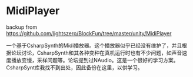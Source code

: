 # MidiPlayer
backup from  https://github.com/lightszero/BlockFun/tree/master/unity/MidiPlayer

一个基于CsharpSynth的Midi播放器。这个播放器似乎已经没有维护了，并且根据论坛讨论，CsharpSynth和其各种变种在真机运行时也有不少问题，如声音速度播放变慢，采样问题等。论坛提到过NAudio。这是一个很好的学习方案。CsharpSynt库我找不到出处，因此备份在这里，以供学习。
